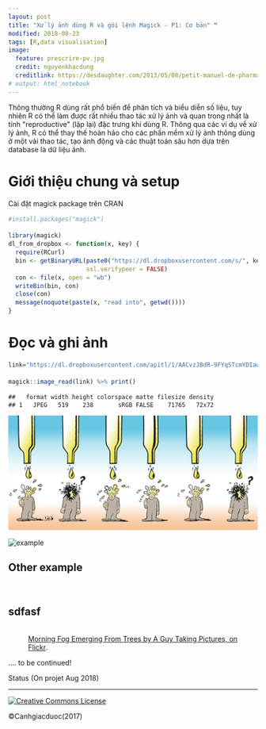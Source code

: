 ```yaml
---
layout: post
title: "Xử lý ảnh dùng R và gói lệnh Magick - P1: Cơ bản" "
modified: 2018-08-23
tags: [R,data visualisation]
image:
  feature: prescrire-pv.jpg
  credit: nguyenkhacdung
  creditlink: https://desdaughter.com/2013/05/08/petit-manuel-de-pharmacovigilance-et-pharmacologie-clinique-sur-les-effets-nocifs-des-medicaments/
# output: html_notebook
---
```


Thông thường R dùng rất phổ biến để phân tích và biểu diễn số liệu, tuy nhiên R có thể làm được rất nhiều thao tác xử lý ảnh và quan trong nhất là tính "reproductive" (lặp lại) đặc trưng khi dùng R. Thông qua các ví dụ về xử lý ảnh, R có thể thay thế hoàn hảo cho các phần mềm xử lý ảnh thông dùng ở một vài thao tác, tạo ảnh động và các thuật toán sâu hơn dựa trên database là dữ liệu ảnh.

# Giới thiệu chung và setup 

Cài đặt magick package trên CRAN 


```r
#install.packages("magick")

library(magick)
dl_from_dropbox <- function(x, key) {
  require(RCurl)
  bin <- getBinaryURL(paste0("https://dl.dropboxusercontent.com/s/", key, "/", x),
                      ssl.verifypeer = FALSE)
  con <- file(x, open = "wb")
  writeBin(bin, con)
  close(con)
  message(noquote(paste(x, "read into", getwd())))                        
}
```




# Đọc và ghi ảnh


```r
link="https://dl.dropboxusercontent.com/apitl/1/AACvzJBdR-9FYqSTcmYDIawzyDWiYfX2_zHg642uVoNUIzHCj8ru_zVFlmdXj8f-hYnWIMugkESclQeMx7EhJ-P14clBhs6BPwFE78pMdw5o6Ez4StkRn8_g-aUkluX404YtM_Yw_fsgBiOrubRlSXITOiOItUR1WtBCUDLVzQ-Axh4VYxkCIOTH4xQ_z5GxU1u1u4mUb6sQBRYWXECIXJrSMhlpbRhWmxMTG5cbm99VPRwvCRVt85NL8ygULaXOJM-pOufCh3OKmE9v-64aYFFg"

magick::image_read(link) %>% print()
```

```
##   format width height colorspace matte filesize density
## 1   JPEG   519    238       sRGB FALSE    71765   72x72
```

![plot of chunk unnamed-chunk-1](figure/unnamed-chunk-1-1.png)

![example](https://dl.dropboxusercontent.com/apitl/1/AACvzJBdR-9FYqSTcmYDIawzyDWiYfX2_zHg642uVoNUIzHCj8ru_zVFlmdXj8f-hYnWIMugkESclQeMx7EhJ-P14clBhs6BPwFE78pMdw5o6Ez4StkRn8_g-aUkluX404YtM_Yw_fsgBiOrubRlSXITOiOItUR1WtBCUDLVzQ-Axh4VYxkCIOTH4xQ_z5GxU1u1u4mUb6sQBRYWXECIXJrSMhlpbRhWmxMTG5cbm99VPRwvCRVt85NL8ygULaXOJM-pOufCh3OKmE9v-64aYFFg)
 
## Other example 


<figure>
	<a href=",https://dl.dropboxusercontent.com/apitl/1/AACvzJBdR-9FYqSTcmYDIawzyDWiYfX2_zHg642uVoNUIzHCj8ru_zVFlmdXj8f-hYnWIMugkESclQeMx7EhJ-P14clBhs6BPwFE78pMdw5o6Ez4StkRn8_g-aUkluX404YtM_Yw_fsgBiOrubRlSXITOiOItUR1WtBCUDLVzQ-Axh4VYxkCIOTH4xQ_z5GxU1u1u4mUb6sQBRYWXECIXJrSMhlpbRhWmxMTG5cbm99VPRwvCRVt85NL8ygULaXOJM-pOufCh3OKmE9v-64aYFFg,"><img src="',https://dl.dropboxusercontent.com/apitl/1/AACvzJBdR-9FYqSTcmYDIawzyDWiYfX2_zHg642uVoNUIzHCj8ru_zVFlmdXj8f-hYnWIMugkESclQeMx7EhJ-P14clBhs6BPwFE78pMdw5o6Ez4StkRn8_g-aUkluX404YtM_Yw_fsgBiOrubRlSXITOiOItUR1WtBCUDLVzQ-Axh4VYxkCIOTH4xQ_z5GxU1u1u4mUb6sQBRYWXECIXJrSMhlpbRhWmxMTG5cbm99VPRwvCRVt85NL8ygULaXOJM-pOufCh3OKmE9v-64aYFFg," alt=""></a>
</figure>

## sdfasf

<figure>
	<a href="http://farm9.staticflickr.com/8426/7758832526_cc8f681e48_b.jpg"><img src="http://farm9.staticflickr.com/8426/7758832526_cc8f681e48_c.jpg" alt=""></a>
	<figcaption><a href="http://www.flickr.com/photos/80901381@N04/7758832526/" title="Morning Fog Emerging From Trees by A Guy Taking Pictures, on Flickr">Morning Fog Emerging From Trees by A Guy Taking Pictures, on Flickr</a>.</figcaption>
</figure>

.... to be continued!

                        
Status (On projet Aug 2018) 


---
<a rel="license" href="http://creativecommons.org/licenses/by-nc-sa/4.0/"><img alt="Creative Commons License" style="border-width:0" src="https://i.creativecommons.org/l/by-nc-sa/4.0/88x31.png" /></a> 

©Canhgiacduoc(2017)





